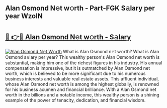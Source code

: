 ## Alan Osmond N𝚎t w𝚘rth - Part-FGK S𝚊lary per year WzoIN

# <h2><a href="http://gc0gd06.nevu.top/?p=Alan+Osmond">🔗 👉🔴 Alan Osmond N𝚎t w𝚘rth - S𝚊lary</a></h2>

[![Alan Osmond N𝚎t W𝚘rth](https://i.imgur.com/Oavwk0R.jpeg)](http://gc0gd06.nevu.top/?p=Alan+Osmond)
What is Alan Osmond n𝚎t w𝚘rth? What is Alan Osmond s𝚊lary per year?
This wealthy person's Alan Osmond net worth is substantial, making him one of the richest figures in his industry. His annual compensation is impressive, but it is outmatched by Alan Osmond net worth, which is believed to be more significant due to his numerous business interests and valuable real estate assets. This affluent individual, whose Alan Osmond net worth is among the highest globally, is renowned for his business acumen and financial brilliance. With a Alan Osmond net worth in the billions and a notable income, this wealthy person is a shining example of the power of tenacity, dedication, and financial wisdom.
